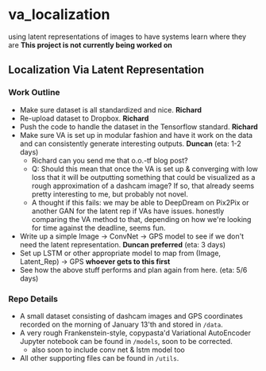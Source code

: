 # va_localization
using latent representations of images to have systems learn where they are **This project is not currently being worked on** 


## Localization Via Latent Representation
 
### Work Outline
- Make sure dataset is all standardized and nice. **Richard**
- Re-upload dataset to Dropbox. **Richard**
- Push the code to handle the dataset in the Tensorflow standard. **Richard**  
- Make sure VA is set up in modular fashion and have it work on the data and can consistently generate interesting outputs. **Duncan** (eta: 1-2 days) 
	- Richard can you send me that o.o.-tf blog post?    
	- Q: Should this mean that once the VA is set up & converging with low loss that it will be outputting something that could be visualized as a rough approximation of a dashcam image? If so, that already seems pretty interesting to me, but probably not novel. 
	- A thought if this fails: we may be able to DeepDream on Pix2Pix or another GAN for the latent rep if VAs have issues. honestly comparing the VA method to that, depending on how we're looking for time against the deadline, seems fun. 
- Write up a simple Image -> ConvNet -> GPS model to see if we don't need the latent representation. **Duncan preferred** (eta: 3 days) 
- Set up LSTM or other appropriate model to map from (Image, Latent_Rep) -> GPS **whoever gets to this first**
- See how the above stuff performs and plan again from here. (eta: 5/6 days)

### Repo Details
- A small dataset consisting of dashcam images and GPS coordinates recorded on the morning of January 13'th and stored in ```/data```. 
- A very rough Frankenstein-style, copypasta'd Variational AutoEncoder Jupyter notebook can be found in ```/models```, soon to be corrected. 
	- also soon to include conv net & lstm model too
- All other supporting files can be found in ```/utils```.


